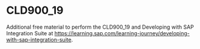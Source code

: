 # CLD900_19
Additional free material to perform the CLD900_19 and Developing with SAP Integration Suite at https://learning.sap.com/learning-journey/developing-with-sap-integration-suite.
